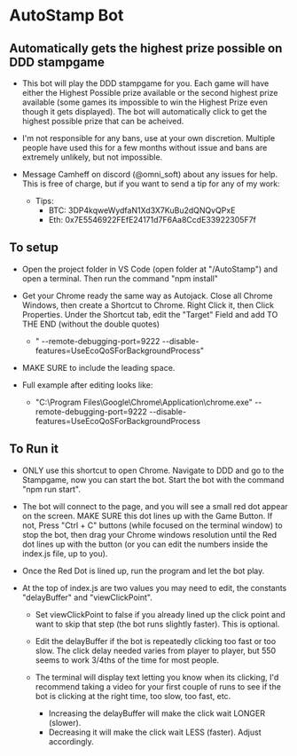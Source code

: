 # AutoStamp Bot

## Automatically gets the highest prize possible on DDD stampgame

-   This bot will play the DDD stampgame for you. Each game will have either the Highest Possible prize available or the second highest prize available (some games its impossible to win the Highest Prize even though it gets displayed). The bot will automatically click to get the highest possible prize that can be acheived.

-   I'm not responsible for any bans, use at your own discretion. Multiple people have used this for a few months without issue and bans are extremely unlikely, but not impossible.

-   Message Camheff on discord (@omni_soft) about any issues for help. This is free of charge, but if you want to send a tip for any of my work:
    -   Tips:
        -   BTC: 3DP4kqweWydfaN1Xd3X7KuBu2dQNQvQPxE
        -   Eth: 0x7E5546922FEfE24171d7F6Aa8CcdE33922305F7f

## To setup

-   Open the project folder in VS Code (open folder at "/AutoStamp") and open a terminal. Then run the command "npm install"

-   Get your Chrome ready the same way as Autojack. Close all Chrome Windows, then create a Shortcut to Chrome. Right Click it, then Click Properties. Under the Shortcut tab, edit the "Target" Field and add TO THE END (without the double quotes)

    -   " --remote-debugging-port=9222 --disable-features=UseEcoQoSForBackgroundProcess"

-   MAKE SURE to include the leading space.

-   Full example after editing looks like:

    -   "C:\Program Files\Google\Chrome\Application\chrome.exe" --remote-debugging-port=9222 --disable-features=UseEcoQoSForBackgroundProcess

## To Run it

-   ONLY use this shortcut to open Chrome. Navigate to DDD and go to the Stampgame, now you can start the bot. Start the bot with the command "npm run start".

-   The bot will connect to the page, and you will see a small red dot appear on the screen. MAKE SURE this dot lines up with the Game Button. If not, Press "Ctrl + C" buttons (while focused on the terminal window) to stop the bot, then drag your Chrome windows resolution until the Red dot lines up with the button (or you can edit the numbers inside the index.js file, up to you).

-   Once the Red Dot is lined up, run the program and let the bot play.

-   At the top of index.js are two values you may need to edit, the constants "delayBuffer" and "viewClickPoint".

    -   Set viewClickPoint to false if you already lined up the click point and want to skip that step (the bot runs slightly faster). This is optional.

    -   Edit the delayBuffer if the bot is repeatedly clicking too fast or too slow. The click delay needed varies from player to player, but 550 seems to work 3/4ths of the time for most people.
    -   The terminal will display text letting you know when its clicking, I'd recommend taking a video for your first couple of runs to see if the bot is clicking at the right time, too slow, too fast, etc.
        -   Increasing the delayBuffer will make the click wait LONGER (slower).
        -   Decreasing it will make the click wait LESS (faster). Adjust accordingly.
